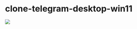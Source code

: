 # clone-telegram-desktop-win11
<img src="https://www.figma.com/file/mBtGG5TAAPTaTSGdABHXhh/clone-telegram-UI?node-id=0%3A913"></img>

